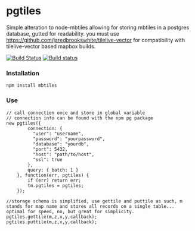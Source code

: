 # pgtiles

Simple alteration to node-mbtiles allowing for storing mbtiles in a postgres database, gutted for readability. you must use https://github.com/jaredbrookswhite/tilelive-vector for compatibility with tilelive-vector based mapbox builds.

[![Build Status](https://travis-ci.org/mapbox/node-mbtiles.svg?branch=master)](https://travis-ci.org/mapbox/node-mbtiles)
[![Build status](https://ci.appveyor.com/api/projects/status/04wbok5rs3eroffe)](https://ci.appveyor.com/project/Mapbox/node-mbtiles)

### Installation

    npm install mbtiles

### Use

    // call connection once and store in global variable
    // connection info can be found with the npm pg package
    new pgtiles({
            connection: {
              "user": "username",
              "password": "yourpassword",
              "database": "yourdb",
              "port": 5432,
              "host": "path/to/host",
              "ssl": true
            },
            query: { batch: 1 }
        }, function(err, pgtiles) {
            if (err) return err;
            tm.pgtiles = pgtiles;
        });

    //storage schema is simplified, use gettile and puttile as such, m stands for map name and stores all records on a single table... optimal for speed, no, but great for simplicity.
    pgtiles.gettile(m,z,x,y,callback);
    pgtiles.puttile(m,z,x,y,callback);

[1]: https://github.com/mapbox/tilelive.js
[2]: http://mbtiles.org
